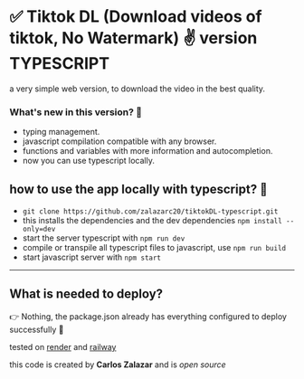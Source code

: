 # ✅ Tiktok DL (Download videos of tiktok, No Watermark) ✌️ version **TYPESCRIPT**

a very simple web version, to download the video in the best quality.

### **What's new in this version?** 🤩
- typing management.
- javascript compilation compatible with any browser.
- functions and variables with more information and autocompletion.
- now you can use typescript locally.

## how to use the app locally with typescript? 🤔
- `git clone https://github.com/zalazarc20/tiktokDL-typescript.git`
- this installs the dependencies and the dev dependencies `npm install --only=dev`
- start the server typescript with `npm run dev`
- compile or transpile all typescript files to javascript, use `npm run build`
- start javascript server with `npm start`

---
## What is needed to deploy?
👉 Nothing, the package.json already has everything configured to deploy successfully 🤗

tested on [render](https://render.com/) and [railway](https://railway.app/)

this code is created by **Carlos Zalazar** and is *open source*